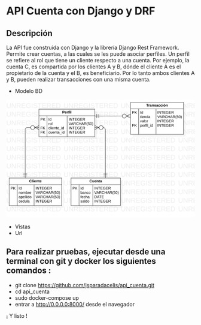 # API Cuenta con Django y DRF

## Descripción

La API fue construida con Django y la librería Django Rest Framework. Permite crear cuentas, a las cuales se les puede asociar perfiles. Un perfil se refiere al rol que tiene un cliente respecto a una cuenta. Por ejemplo, la cuenta C, es compartida por los clientes A y B, dónde el cliente A es el propietario de la cuenta y el B, es beneficiario. Por lo tanto ambos clientes A y B, pueden realizar transacciones con una misma cuenta. 

- Modelo BD

![Texto alternativo](ERDDiagram1.png)

- Vistas
- Url

## Para realizar pruebas, ejecutar desde una terminal con git y docker los siguientes comandos :
- git clone https://github.com/jsparadacelis/api_cuenta.git
- cd api_cuenta
- sudo docker-compose up
- entrar a http://0.0.0.0:8000/ desde el navegador


¡ Y listo !